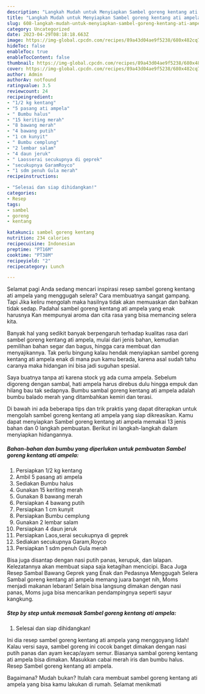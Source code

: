 ```yaml
---
description: "Langkah Mudah untuk Menyiapkan Sambel goreng kentang ati ampela yang Enak"
title: "Langkah Mudah untuk Menyiapkan Sambel goreng kentang ati ampela yang Enak"
slug: 608-langkah-mudah-untuk-menyiapkan-sambel-goreng-kentang-ati-ampela-yang-enak
category: Uncategorized
date: 2023-04-29T08:18:18.663Z
image: https://img-global.cpcdn.com/recipes/89a43d04ae9f5238/680x482cq70/sambel-goreng-kentang-ati-ampela-foto-resep-utama.jpg
hideToc: false
enableToc: true
enableTocContent: false
thumbnail: https://img-global.cpcdn.com/recipes/89a43d04ae9f5238/680x482cq70/sambel-goreng-kentang-ati-ampela-foto-resep-utama.jpg
cover: https://img-global.cpcdn.com/recipes/89a43d04ae9f5238/680x482cq70/sambel-goreng-kentang-ati-ampela-foto-resep-utama.jpg
author: Admin
authorAv: notfound
ratingvalue: 3.5
reviewcount: 24
recipeingredient:
- "1/2 kg kentang"
- "5 pasang ati ampela"
- " Bumbu halus"
- "15 keriting merah"
- "8 bawang merah"
- "4 bawang putih"
- "1 cm kunyit"
- " Bumbu cemplung"
- "2 lembar salam"
- "4 daun jeruk"
- " Laosserai secukupnya di geprek"
- "secukupnya GaramRoyco"
- "1 sdm penuh Gula merah"
recipeinstructions:

- "Selesai dan siap dihidangkan!"
categories:
- Resep
tags:
- sambel
- goreng
- kentang

katakunci: sambel goreng kentang 
nutrition: 234 calories
recipecuisine: Indonesian
preptime: "PT16M"
cooktime: "PT38M"
recipeyield: "2"
recipecategory: Lunch

---
```



Selamat pagi Anda sedang mencari inspirasi resep sambel goreng kentang ati ampela yang menggugah selera? Cara membuatnya sangat gampang. Tapi Jika keliru mengolah maka hasilnya tidak akan memuaskan dan bahkan tidak sedap. Padahal sambel goreng kentang ati ampela yang enak harusnya Kan mempunyai aroma dan cita rasa yang bisa memancing selera kita.


Banyak hal yang sedikit banyak berpengaruh terhadap kualitas rasa dari sambel goreng kentang ati ampela, mulai dari jenis bahan, kemudian pemilihan bahan segar dan bagus, hingga cara membuat dan menyajikannya. Tak perlu bingung kalau hendak menyiapkan sambel goreng kentang ati ampela enak di mana pun kamu berada, karena asal sudah tahu caranya maka hidangan ini bisa jadi suguhan spesial.

Saya buatnya tanpa ati karena stock yg ada cuma ampela. Sebelum digoreng dengan sambal, hati ampela harus direbus dulu hingga empuk dan hilang bau tak sedapnya. Bumbu sambal goreng kentang ati ampela adalah bumbu balado merah yang ditambahkan kemiri dan terasi.


Di bawah ini ada beberapa tips dan trik praktis yang dapat diterapkan untuk mengolah sambel goreng kentang ati ampela yang siap dikreasikan. Kamu dapat menyiapkan Sambel goreng kentang ati ampela memakai 13 jenis bahan dan 0 langkah pembuatan. Berikut ini langkah-langkah dalam menyiapkan hidangannya.

<!--inarticleads1-->

##### Bahan-bahan dan bumbu yang diperlukan untuk pembuatan Sambel goreng kentang ati ampela:

1. Persiapkan 1/2 kg kentang
1. Ambil 5 pasang ati ampela
1. Sediakan  Bumbu halus
1. Gunakan 15 keriting merah
1. Gunakan 8 bawang merah
1. Persiapkan 4 bawang putih
1. Persiapkan 1 cm kunyit
1. Persiapkan  Bumbu cemplung
1. Gunakan 2 lembar salam
1. Persiapkan 4 daun jeruk
1. Persiapkan  Laos,serai secukupnya di geprek
1. Sediakan secukupnya Garam,Royco
1. Persiapkan 1 sdm penuh Gula merah


Bisa juga disantap dengan nasi putih panas, kerupuk, dan lalapan. Kelezatannya akan membuat siapa saja ketagihan mencicipi. Baca Juga Resep Sambal Bawang Geprek yang Enak dan Pedasnya Menggugah Selera Sambal goreng kentang ati ampela memang juara banget nih, Moms menjadi makanan lebaran! Selain bisa langsung dimakan dengan nasi panas, Moms juga bisa mencarikan pendampingnya seperti sayur kangkung. 

<!--inarticleads2-->

##### Step by step untuk memasak Sambel goreng kentang ati ampela:


1. Selesai dan siap dihidangkan!

Ini dia resep sambel goreng kentang ati ampela yang menggoyang lidah! Kalau versi saya, sambel goreng ini cocok banget dimakan dengan nasi putih panas dan ayam kecap/ayam semur. Biasanya sambal goreng kentang ati ampela bisa dimakan. Masukkan cabai merah iris dan bumbu halus. Resep Sambel goreng kentang ati ampela. 

Bagaimana? Mudah bukan? Itulah cara membuat sambel goreng kentang ati ampela yang bisa kamu lakukan di rumah. Selamat menikmati
